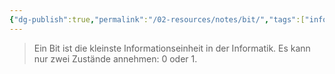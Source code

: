 ```yaml
---
{"dg-publish":true,"permalink":"/02-resources/notes/bit/","tags":["informatik","netzwerk","empty","mathe/binärzahlen"],"noteIcon":"","updated":"2024-08-05T10:17:01.000+02:00"}
---
```


> Ein Bit ist die kleinste Informationseinheit in der Informatik. Es kann nur zwei Zustände annehmen: 0 oder 1.
